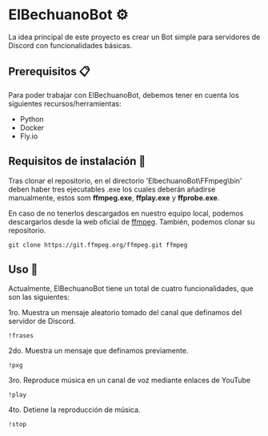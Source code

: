 # ElBechuanoBot ⚙️

La idea principal de este proyecto es crear un Bot simple para servidores de Discord con funcionalidades básicas.

## Prerequisitos 📋

Para poder trabajar con ElBechuanoBot, debemos tener en cuenta los siguientes recursos/herramientas:

* Python
* Docker
* Fly.io

## Requisitos de instalación 🔧

Tras clonar el repositorio, en el directorio 'ElbechuanoBot\FFmpeg\bin' deben haber tres ejecutables .exe los cuales deberán añadirse manualmente, estos som **ffmpeg.exe**, **ffplay.exe** y **ffprobe.exe**.

En caso de no tenerlos descargados en nuestro equipo local, podemos descargarlos desde la web oficial de [ffmpeg](https://ffmpeg.org/download.html). También, podemos clonar su repositorio.
```
git clone https://git.ffmpeg.org/ffmpeg.git ffmpeg
```

## Uso 🚀

Actualmente, ElBechuanoBot tiene un total de cuatro funcionalidades, que son las siguientes:

1ro. Muestra un mensaje aleatorio tomado del canal que definamos del servidor de Discord.
```
!frases
```

2do. Muestra un mensaje que definamos previamente.
```
!pxg
```

3ro. Reproduce música en un canal de voz mediante enlaces de YouTube
```
!play
```

4to. Detiene la reproducción de música.
```
!stop
```
